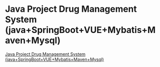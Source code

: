 # Java Project Drug Management System (java+SpringBoot+VUE+Mybatis+Maven+Mysql)
[Java Project Drug Management System (java+SpringBoot+VUE+Mybatis+Maven+Mysql)](https://aiwithcloud.com/2022/09/16/java_project_drug_management_system_javaspringbootvuemybatismavenmysql/)